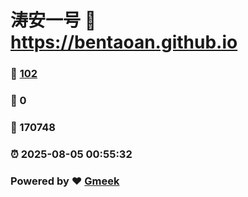 # 涛安一号 :link: https://bentaoan.github.io 
### :page_facing_up: [102](https://bentaoan.github.io/tag.html) 
### :speech_balloon: 0 
### :hibiscus: 170748 
### :alarm_clock: 2025-08-05 00:55:32 
### Powered by :heart: [Gmeek](https://github.com/Meekdai/Gmeek)
